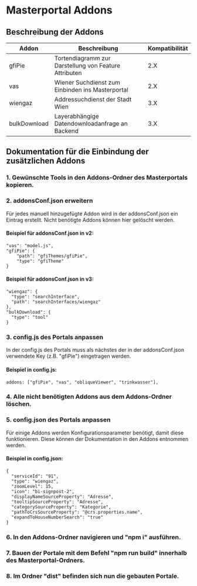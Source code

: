 # Masterportal Addons

## Beschreibung der Addons

| Addon | Beschreibung | Kompatibilität |
|-------|--------------|----------------|
| gfiPie | Tortendiagramm zur Darstellung von Feature Attributen | 2.X |
| vas | Wiener Suchdienst zum Einbinden ins Masterportal | 2.X |
| wiengaz | Addressuchdienst der Stadt Wien | 3.X |
| bulkDownload| Layerabhängige Datendownloadanfrage an Backend | 3.X |

## Dokumentation für die Einbindung der zusätzlichen Addons

### 1. Gewünschte Tools in den Addons-Ordner des Masterportals kopieren.
### 2. addonsConf.json erweitern

Für jedes manuell hinzugefügte Addon wird in der addonsConf.json ein Eintrag erstellt.
Nicht benötigte Addons können hier gelöscht werden.

#### Beispiel für addonsConf.json in v2:
```
"vas": "model.js",
"gfiPie": {
    "path": "gfiThemes/gfiPie",
    "type": "gfiTheme"
}
```
#### Beispiel für addonsConf.json in v3:
```
"wiengaz": {
  "type": "searchInterface",
  "path": "searchInterfaces/wiengaz"
},
"bulkDownload": {
  "type": "tool"
}
```

### 3. config.js des Portals anpassen

In der config.js des Portals muss als nächstes der in der addonsConf.json verwendete Key (z.B. "gfiPie") eingetragen werden.

#### Beispiel in config.js:
```
addons: ["gfiPie", "vas", "obliqueViewer", "trinkwasser"],
```

### 4. Alle nicht benötigten Addons aus dem Addons-Ordner löschen.

### 5. config.json des Portals anpassen

Für einige Addons werden Konfigurationsparameter benötigt, damit diese funktionieren. Diese können der Dokumentation in den Addons entnommen werden.

#### Beispiel in config.json:
```
{
  "serviceId": "91",
  "type": "wiengaz",
  "zoomLevel": 15,
  "icon": "bi-signpost-2",
  "displayNameSourceProperty": "Adresse",
  "tooltipSourceProperty": "Adresse",
  "categorySourceProperty": "Kategorie",
  "pathToCrsSourceProperty": "@crs.properties.name",
  "expandToHouseNumberSearch": "true"
}
```

### 6. In den Addons-Ordner navigieren und "npm i" ausführen.

### 7. Bauen der Portale mit dem Befehl "npm run build" innerhalb des Masterportal-Ordners.

### 8. Im Ordner "dist" befinden sich nun die gebauten Portale.
